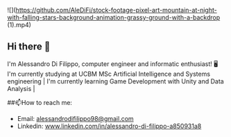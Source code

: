 ![](https://github.com/AleDiFi/stock-footage-pixel-art-mountain-at-night-with-falling-stars-background-animation-grassy-ground-with-a-backdrop (1).mp4)

## Hi there 👋
I'm Alessandro Di Filippo, computer engineer and informatic enthusiast! 🖥️ I'm currently studying at UCBM MSc Artificial Intelligence and Systems engineering | I'm currently learning Game Development with Unity and Data Analysis |

##📫How to reach me:
  - Email: alessandrodifilippo98@gmail.com
  - Linkedin: www.linkedin.com/in/alessandro-di-filippo-a850931a8

<!--
**AleDiFi/AleDiFi** is a ✨ _special_ ✨ repository because its `README.md` (this file) appears on your GitHub profile.

Here are some ideas to get you started:

- 🔭 I’m currently working on ...
- 🌱 I’m currently learning ...
- 👯 I’m looking to collaborate on ...
- 🤔 I’m looking for help with ...
- 💬 Ask me about ...
- 📫 How to reach me: ...
- 😄 Pronouns: ...
- ⚡ Fun fact: ...
-->
